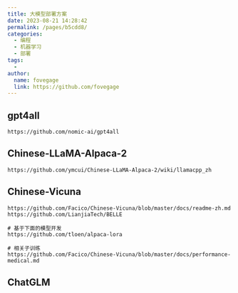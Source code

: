 ```yaml
---
title: 大模型部署方案
date: 2023-08-21 14:28:42
permalink: /pages/b5cdd8/
categories:
  - 编程
  - 机器学习
  - 部署
tags:
  -
author:
  name: fovegage
  link: https://github.com/fovegage
---
```


## gpt4all

```
https://github.com/nomic-ai/gpt4all
```

## Chinese-LLaMA-Alpaca-2

```
https://github.com/ymcui/Chinese-LLaMA-Alpaca-2/wiki/llamacpp_zh
```

## Chinese-Vicuna

```
https://github.com/Facico/Chinese-Vicuna/blob/master/docs/readme-zh.md
https://github.com/LianjiaTech/BELLE

# 基于下面的模型开发
https://github.com/tloen/alpaca-lora

# 相关子训练
https://github.com/Facico/Chinese-Vicuna/blob/master/docs/performance-medical.md
```

## ChatGLM
